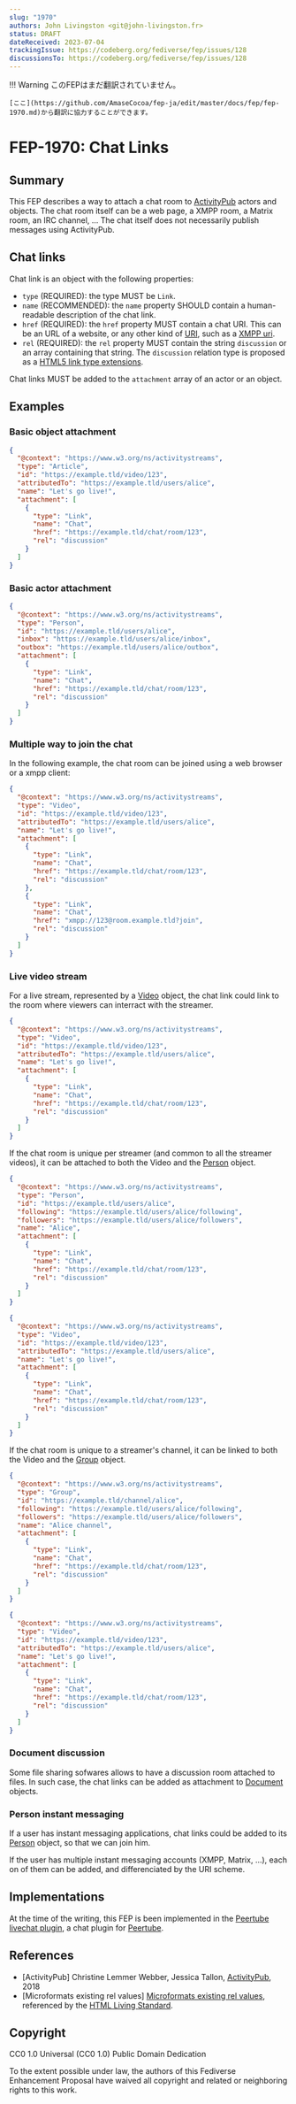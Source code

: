 ```yaml
---
slug: "1970"
authors: John Livingston <git@john-livingston.fr>
status: DRAFT
dateReceived: 2023-07-04
trackingIssue: https://codeberg.org/fediverse/fep/issues/128
discussionsTo: https://codeberg.org/fediverse/fep/issues/128
---
```

!!! Warning
    このFEPはまだ翻訳されていません。

    [ここ](https://github.com/AmaseCocoa/fep-ja/edit/master/docs/fep/fep-1970.md)から翻訳に協力することができます。
# FEP-1970: Chat Links

## Summary

This FEP describes a way to attach a chat room to [ActivityPub](https://www.w3.org/TR/activitypub/) actors and objects.
The chat room itself can be a web page, a XMPP room, a Matrix room, an IRC channel, ... The chat itself does not necessarily publish messages using ActivityPub.

## Chat links

Chat link is an object with the following properties:

- `type` (REQUIRED): the type MUST be `Link`.
- `name` (RECOMMENDED): the `name` property SHOULD contain a human-readable description of the chat link.
- `href` (REQUIRED): the `href` property MUST contain a chat URI. This can be an URL of a website, or any other kind of [URI](https://datatracker.ietf.org/doc/rfc3986), such as a [XMPP uri](https://datatracker.ietf.org/doc/rfc5122/).
- `rel` (REQUIRED):  the `rel` property MUST contain the string `discussion` or an array containing that string. The `discussion` relation type is proposed as a [HTML5 link type extensions](https://microformats.org/wiki/rel-discussion).

Chat links MUST be added to the `attachment` array of an actor or an object.

## Examples

### Basic object attachment

```json
{
  "@context": "https://www.w3.org/ns/activitystreams",
  "type": "Article",
  "id": "https://example.tld/video/123",
  "attributedTo": "https://example.tld/users/alice",
  "name": "Let's go live!",
  "attachment": [
    {
      "type": "Link",
      "name": "Chat",
      "href": "https://example.tld/chat/room/123",
      "rel": "discussion"
    }
  ]
}
```

### Basic actor attachment

```json
{
  "@context": "https://www.w3.org/ns/activitystreams",
  "type": "Person",
  "id": "https://example.tld/users/alice",
  "inbox": "https://example.tld/users/alice/inbox",
  "outbox": "https://example.tld/users/alice/outbox",
  "attachment": [
    {
      "type": "Link",
      "name": "Chat",
      "href": "https://example.tld/chat/room/123",
      "rel": "discussion"
    }
  ]
}
```

### Multiple way to join the chat

In the following example, the chat room can be joined using a web browser or a xmpp client:

```json
{
  "@context": "https://www.w3.org/ns/activitystreams",
  "type": "Video",
  "id": "https://example.tld/video/123",
  "attributedTo": "https://example.tld/users/alice",
  "name": "Let's go live!",
  "attachment": [
    {
      "type": "Link",
      "name": "Chat",
      "href": "https://example.tld/chat/room/123",
      "rel": "discussion"
    },
    {
      "type": "Link",
      "name": "Chat",
      "href": "xmpp://123@room.example.tld?join",
      "rel": "discussion"
    }
  ]
}
```

### Live video stream

For a live stream, represented by a [Video](https://www.w3.org/TR/activitystreams-vocabulary/#dfn-video) object, the chat link could link to the room where viewers can interract with the streamer.

```json
{
  "@context": "https://www.w3.org/ns/activitystreams",
  "type": "Video",
  "id": "https://example.tld/video/123",
  "attributedTo": "https://example.tld/users/alice",
  "name": "Let's go live!",
  "attachment": [
    {
      "type": "Link",
      "name": "Chat",
      "href": "https://example.tld/chat/room/123",
      "rel": "discussion"
    }
  ]
}
```

If the chat room is unique per streamer (and common to all the streamer videos), it can be attached to both the Video and the [Person](https://www.w3.org/TR/activitystreams-vocabulary/#dfn-person) object.

```json
{
  "@context": "https://www.w3.org/ns/activitystreams",
  "type": "Person",
  "id": "https://example.tld/users/alice",
  "following": "https://example.tld/users/alice/following",
  "followers": "https://example.tld/users/alice/followers",
  "name": "Alice",
  "attachment": [
    {
      "type": "Link",
      "name": "Chat",
      "href": "https://example.tld/chat/room/123",
      "rel": "discussion"
    }
  ]
}

{
  "@context": "https://www.w3.org/ns/activitystreams",
  "type": "Video",
  "id": "https://example.tld/video/123",
  "attributedTo": "https://example.tld/users/alice",
  "name": "Let's go live!",
  "attachment": [
    {
      "type": "Link",
      "name": "Chat",
      "href": "https://example.tld/chat/room/123",
      "rel": "discussion"
    }
  ]
}
```

If the chat room is unique to a streamer's channel, it can be linked to both the Video and the [Group](https://www.w3.org/TR/activitystreams-vocabulary/#dfn-group) object.

```json
{
  "@context": "https://www.w3.org/ns/activitystreams",
  "type": "Group",
  "id": "https://example.tld/channel/alice",
  "following": "https://example.tld/users/alice/following",
  "followers": "https://example.tld/users/alice/followers",
  "name": "Alice channel",
  "attachment": [
    {
      "type": "Link",
      "name": "Chat",
      "href": "https://example.tld/chat/room/123",
      "rel": "discussion"
    }
  ]
}

{
  "@context": "https://www.w3.org/ns/activitystreams",
  "type": "Video",
  "id": "https://example.tld/video/123",
  "attributedTo": "https://example.tld/users/alice",
  "name": "Let's go live!",
  "attachment": [
    {
      "type": "Link",
      "name": "Chat",
      "href": "https://example.tld/chat/room/123",
      "rel": "discussion"
    }
  ]
}
```

### Document discussion

Some file sharing sofwares allows to have a discussion room attached to files. In such case, the chat links can be added as attachment to [Document](https://www.w3.org/TR/activitystreams-vocabulary/#dfn-document) objects.

### Person instant messaging

If a user has instant messaging applications, chat links could be added to its [Person](https://www.w3.org/TR/activitystreams-vocabulary/#dfn-person) object, so that we can join him.

If the user has multiple instant messaging accounts (XMPP, Matrix, ...), each on of them can be added, and differenciated by the URI scheme.

## Implementations

At the time of the writing, this FEP is been implemented in the [Peertube livechat plugin](https://github.com/JohnXLivingston/peertube-plugin-livechat/), a chat plugin for [Peertube](https://joinpeertube.org/).

## References

- [ActivityPub] Christine Lemmer Webber, Jessica Tallon, [ActivityPub](https://www.w3.org/TR/activitypub/), 2018
- [Microformats existing rel values] [Microformats existing rel values](https://microformats.org/wiki/existing-rel-values), referenced by the [HTML Living Standard](https://html.spec.whatwg.org/multipage/links.html#other-link-types).

## Copyright

CC0 1.0 Universal (CC0 1.0) Public Domain Dedication 

To the extent possible under law, the authors of this Fediverse Enhancement Proposal have waived all copyright and related or neighboring rights to this work.
